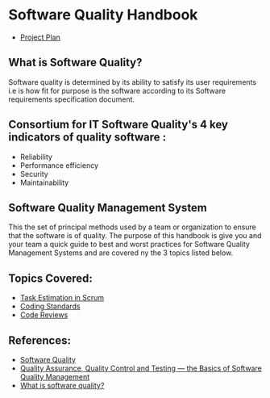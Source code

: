 # Software Quality  Handbook

- [Project Plan](ProjectPlan/projectplan.md)


## What is Software Quality?
Software quality is determined by its ability to satisfy its user requirements 
i.e is how fit for purpose is the software according to its Software requirements specification document.

## Consortium for IT Software Quality's 4 key indicators of quality software : 
- Reliability 
- Performance efficiency
- Security
- Maintainability

## Software Quality Management System
This the set of principal methods used by a team or organization to ensure that the software is of quality.
The purpose of this handbook is give you and your team a quick guide to best and worst practices for Software Quality Management Systems and are covered ny the 3 topics listed below.

## Topics Covered:
- [Task Estimation in Scrum](TaskEstimation/TaskEstimation.md)
- [Coding Standards](coding-standards-content.md)
- [Code Reviews](code-review-content.md)


## References:
- [Software Quality](https://www.javatpoint.com/software-engineering-software-quality)
- [Quality Assurance, Quality Control and Testing — the Basics of Software Quality Management](https://www.altexsoft.com/whitepapers/quality-assurance-quality-control-and-testing-the-basics-of-software-quality-management/)
- [What is software quality?](https://www.testbytes.net/blog/what-is-software-quality/)
